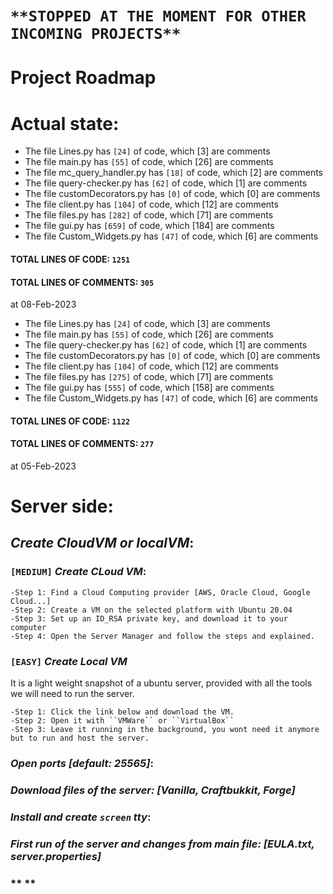 # `**STOPPED AT THE MOMENT FOR OTHER INCOMING PROJECTS**`
# **Project Roadmap**

# **Actual state:**

- The file Lines.py has  `[24]`  of code, which  [3]  are comments
- The file main.py has  `[55]`  of code, which  [26]  are comments
- The file mc_query_handler.py has  `[18]`  of code, which  [2]  are comments
- The file query-checker.py has  `[62]`  of code, which  [1]  are comments
- The file customDecorators.py has  `[0]`  of code, which  [0]  are comments
- The file client.py has  `[104]`  of code, which  [12]  are comments
- The file files.py has  `[282]`  of code, which  [71]  are comments
- The file gui.py has  `[659]`  of code, which  [184]  are comments
- The file Custom_Widgets.py has  `[47]`  of code, which  [6]  are comments
#### TOTAL LINES OF CODE: `1251`
#### TOTAL LINES OF COMMENTS: `305`
at 08-Feb-2023

- The file Lines.py has  `[24]`  of code, which  [3]  are comments
- The file main.py has  `[55]`  of code, which  [26]  are comments
- The file query-checker.py has  `[62]`  of code, which  [1]  are comments
- The file customDecorators.py has  `[0]`  of code, which  [0]  are comments
- The file client.py has  `[104]`  of code, which  [12]  are comments
- The file files.py has  `[275]`  of code, which  [71]  are comments
- The file gui.py has  `[555]`  of code, which  [158]  are comments
- The file Custom_Widgets.py has  `[47]`  of code, which  [6]  are comments
#### TOTAL LINES OF CODE: `1122`
#### TOTAL LINES OF COMMENTS: `277`
at 05-Feb-2023


# **Server side:**
## *Create **CloudVM** or **localVM***:

### `[MEDIUM]` ***Create CLoud VM*:**
    -Step 1: Find a Cloud Computing provider [AWS, Oracle Cloud, Google Cloud...]
    -Step 2: Create a VM on the selected platform with Ubuntu 20.04
    -Step 3: Set up an ID_RSA private key, and download it to your computer
    -Step 4: Open the Server Manager and follow the steps and explained.
### `[EASY]` ***Create Local VM***
It is a light weight snapshot of a ubuntu server, provided with all the tools we will need to run the server.

    -Step 1: Click the link below and download the VM.
    -Step 2: Open it with ``VMWare`` or ``VirtualBox``
    -Step 3: Leave it running in the background, you wont need it anymore but to run and host the server.


### *Open ports [default: **25565**]*:

### *Download files of the **server**: [Vanilla, Craftbukkit, Forge]*

### *Install and create **`screen`** tty*:

### *First run of the server and changes from main file: [EULA.txt, server.properties]*

### ** **
